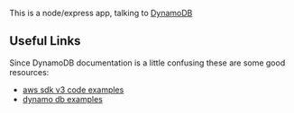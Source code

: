 This is a node/express app, talking to [DynamoDB](https://docs.aws.amazon.com/dynamodb/)

## Useful Links

Since DynamoDB documentation is a little confusing these are some good resources:

- [aws sdk v3 code examples](https://github.com/awsdocs/aws-doc-sdk-examples/tree/main/javascriptv3)
- [dynamo db examples](https://docs.aws.amazon.com/sdk-for-javascript/v3/developer-guide/javascript_dynamodb_code_examples.html)
